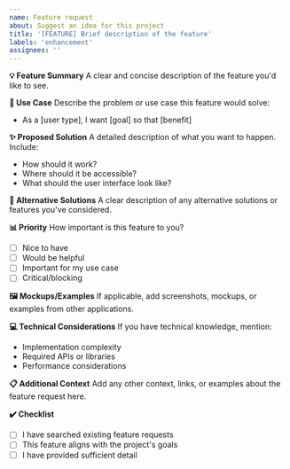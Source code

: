 ```yaml
---
name: Feature request
about: Suggest an idea for this project
title: '[FEATURE] Brief description of the feature'
labels: 'enhancement'
assignees: ''
---
```


**💡 Feature Summary**
A clear and concise description of the feature you'd like to see.

**🎯 Use Case**
Describe the problem or use case this feature would solve:
- As a [user type], I want [goal] so that [benefit]

**✨ Proposed Solution**
A detailed description of what you want to happen. Include:
- How should it work?
- Where should it be accessible?
- What should the user interface look like?

**🔄 Alternative Solutions**
A clear description of any alternative solutions or features you've considered.

**📊 Priority**
How important is this feature to you?
- [ ] Nice to have
- [ ] Would be helpful  
- [ ] Important for my use case
- [ ] Critical/blocking

**🖼️ Mockups/Examples**
If applicable, add screenshots, mockups, or examples from other applications.

**💻 Technical Considerations**
If you have technical knowledge, mention:
- Implementation complexity
- Required APIs or libraries
- Performance considerations

**📋 Additional Context**
Add any other context, links, or examples about the feature request here.

**✔️ Checklist**
- [ ] I have searched existing feature requests
- [ ] This feature aligns with the project's goals
- [ ] I have provided sufficient detail
